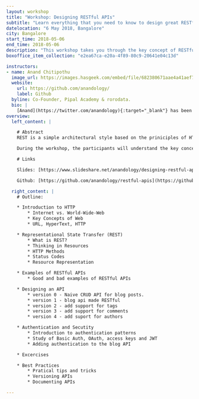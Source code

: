 ```yaml
---
layout: workshop
title: "Workshop: Designing RESTful APIs"
subtitle: "Learn everything that you need to know to design great RESTful APIs"
datelocation: "6 May 2018, Bangalore"
city: Bangalore
start_time: 2018-05-06
end_time: 2018-05-06
description: "This workshop takes you through the key concept of RESTful APIs, and gives you the experience of desiging a better version for some of the popular APIs."
boxoffice_item_collection: "e2ea67ca-e20a-4f89-80c9-20641e04c13d"

instructors:
- name: Anand Chitipothu 
  image_url: https://images.hasgeek.com/embed/file/682380671aae4a41aef7ca3e17a15005
  website:
    url: https://github.com/anandology/
    label: Github
  byline: Co-Founder, Pipal Academy & rorodata.
  bio: |
    [Anand](https://twitter.com/anandology){:target="_blank"} has been crafting beautiful software since a decade and half. He’s now building a data science platform, [rorodata](https://rorodata.com/){:target="_blank"}, which he recently co-founded. He regularly conducts advanced programming courses through [Pipal Academy](https://pipal.in/){:target="_blank"}. He is co-author of web.py, a micro web framework in Python. He has worked at Strand Life Sciences and Internet Archive.
overview:
  left_content: |

    # Abstract
    REST is a simple architectural style based on the priniciples of HTTP for building modern web applications and APIs. This hands-on workshop takes you through everything that you need to know to design great RESTful APIs.

    During the workshop, the participants will understand the key concepts behind RESTful APIs, critically examine some of the popular APIs, design an API from scratch and see how APIs evolve. We’ll also take couple of popular APIs, rip them apart and design a better version of them. Partipants will be divided into smaller groups to allow discussions and most of the time is spent in thinking about the APIs and discussions.

    # Links

    Slides: [https://www.slideshare.net/anandology/designing-restful-apis](https://www.slideshare.net/anandology/designing-restful-apis){:target="_blank"}

    Github: [https://github.com/anandology/restful-apis](https://github.com/anandology/restful-apis){:target="_blank"}

  right_content: |
    # Outline:

    * Introduction to HTTP
        * Internet vs. World-Wide-Web
        * Key Concepts of Web
        * URL, HyperText, HTTP

    * Representational State Transfer (REST)
        * What is REST?
        * Thinking in Resources
        * HTTP Methods
        * Status Codes
        * Resource Representation

    * Examples of RESTful APIs
        * Good and bad examples of RESTful APIs

    * Designing an API
        * version 0 - Naive CRUD API for blog posts.
        * version 1 - blog api made RESTful
        * version 2 - add support for tags
        * version 3 - add support for comments
        * version 4 - add suport for authors

    * Authentication and Secutity
        * Introduction to authentication patterns
        * Study of Basic Auth, OAuth, access keys and JWT
        * Adding authentication to the blog API

    * Excercises

    * Best Practices
        * Pratical tips and tricks
        * Versioning APIs
        * Documenting APIs

---
```

